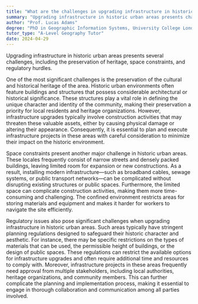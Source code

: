 ```yaml
---
title: "What are the challenges in upgrading infrastructure in historic urban areas?"
summary: "Upgrading infrastructure in historic urban areas presents challenges such as preservation of heritage, space constraints, and regulatory issues."
author: "Prof. Lucas Adams"
degree: "PhD in Geographic Information Systems, University College London"
tutor_type: "A-Level Geography Tutor"
date: 2024-04-29
---
```


Upgrading infrastructure in historic urban areas presents several challenges, including the preservation of heritage, space constraints, and regulatory hurdles.

One of the most significant challenges is the preservation of the cultural and historical heritage of the area. Historic urban environments often feature buildings and structures that possess considerable architectural or historical significance. These structures play a vital role in defining the unique character and identity of the community, making their preservation a priority for local residents and heritage organizations. However, infrastructure upgrades typically involve construction activities that may threaten these valuable assets, either by causing physical damage or altering their appearance. Consequently, it is essential to plan and execute infrastructure projects in these areas with careful consideration to minimize their impact on the historic environment.

Space constraints present another major challenge in historic urban areas. These locales frequently consist of narrow streets and densely packed buildings, leaving limited room for expansion or new constructions. As a result, installing modern infrastructure—such as broadband cables, sewage systems, or public transport networks—can be complicated without disrupting existing structures or public spaces. Furthermore, the limited space can complicate construction activities, making them more time-consuming and challenging. The confined environment restricts areas for storing materials and equipment and makes it harder for workers to navigate the site efficiently.

Regulatory issues also pose significant challenges when upgrading infrastructure in historic urban areas. Such areas typically have stringent planning regulations designed to safeguard their historic character and aesthetic. For instance, there may be specific restrictions on the types of materials that can be used, the permissible height of buildings, or the design of public spaces. These regulations can restrict the available options for infrastructure upgrades and often require additional time and resources to comply with. Moreover, infrastructure projects in these areas frequently need approval from multiple stakeholders, including local authorities, heritage organizations, and community members. This can further complicate the planning and implementation process, making it essential to engage in thorough collaboration and communication among all parties involved.
    
